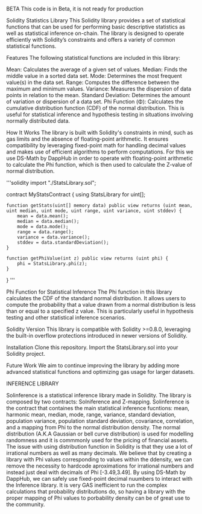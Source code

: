 BETA
This code is in Beta, it is not ready for production



Solidity Statistics Library
This Solidity library provides a set of statistical functions that can be used for performing basic descriptive statistics as well as statistical inference on-chain. The library is designed to operate efficiently with Solidity’s constraints and offers a variety of common statistical functions.

Features
The following statistical functions are included in this library:

Mean: Calculates the average of a given set of values.
Median: Finds the middle value in a sorted data set.
Mode: Determines the most frequent value(s) in the data set.
Range: Computes the difference between the maximum and minimum values.
Variance: Measures the dispersion of data points in relation to the mean.
Standard Deviation: Determines the amount of variation or dispersion of a data set.
Phi Function (Φ): Calculates the cumulative distribution function (CDF) of the normal distribution. This is useful for statistical inference and hypothesis testing in situations involving normally distributed data.

How It Works
The library is built with Solidity's constraints in mind, such as gas limits and the absence of floating-point arithmetic. It ensures compatibility by leveraging fixed-point math for handling decimal values and makes use of efficient algorithms to perform computations. For this we use DS-Math by DappHub in order to operate with floating-point arithmetic to calculate the Phi function, which is then used to calculate the Z-value of normal distribution. 

'''solidity
import "./StatsLibrary.sol";

contract MyStatsContract {
    using StatsLibrary for uint[];

    function getStats(uint[] memory data) public view returns (uint mean, uint median, uint mode, uint range, uint variance, uint stddev) {
        mean = data.mean();
        median = data.median();
        mode = data.mode();
        range = data.range();
        variance = data.variance();
        stddev = data.standardDeviation();
    }

    function getPhiValue(int z) public view returns (uint phi) {
        phi = StatsLibrary.phi(z);
    }
}
'''


Phi Function for Statistical Inference
The Phi function in this library calculates the CDF of the standard normal distribution. It allows users to compute the probability that a value drawn from a normal distribution is less than or equal to a specified z value. This is particularly useful in hypothesis testing and other statistical inference scenarios.

Solidity Version
This library is compatible with Solidity >=0.8.0, leveraging the built-in overflow protections introduced in newer versions of Solidity.

Installation
Clone this repository.
Import the StatsLibrary.sol into your Solidity project.


Future Work
We aim to continue improving the library by adding more advanced statistical functions and optimizing gas usage for larger datasets.

INFERENCE LIBRARY

Solinference is a statistical inference library made in Solidity. The library is composed by two contracts: Solniference and Z-mapping. Solinference is the contract that containes the main statistical inference fucntions: mean, harmonic mean, median, mode, range, variance, standard deviation, population variance, population standard deviation, covariance, correlation, and a mapping from Phi to the normal distribution density. The normal distribution (A.K.A Gaussian or bell curve distribution) is used for modelling randomness and it is commmonly used for the pricing of financial assets. The issue with using distribution function in Solidity is that they use a lot of irrational numbers as well as many decimals. We believe that by creating a library with Phi values corresponding to values within the ddensity, we can remove the necessity to hardcode aproximations for irrational numbers and instead just deal with decimals of Phi [-3.49,3.49]. By using DS-Math by DappHub, we can safely use fixed-point decimal nuumbers to interact with the Inference library. It is very GAS inefficient to run the complex calculations that probability distributions do, so having a library with the proper mapping of Phi values to porbability density can be of great use to the community.
